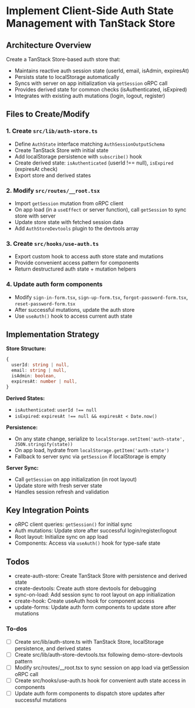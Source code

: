 <!-- 738b9e0c-31b4-4459-b0e6-bc566346a028 4d78c1cd-2edf-4f4f-b106-643475eeec36 -->
# Implement Client-Side Auth State Management with TanStack Store

## Architecture Overview

Create a TanStack Store-based auth store that:

- Maintains reactive auth session state (userId, email, isAdmin, expiresAt)
- Persists state to localStorage automatically
- Syncs with server on app initialization via `getSession` oRPC call
- Provides derived state for common checks (isAuthenticated, isExpired)
- Integrates with existing auth mutations (login, logout, register)

## Files to Create/Modify

### 1. Create `src/lib/auth-store.ts`

- Define `AuthState` interface matching `AuthSessionOutputSchema`
- Create TanStack Store with initial state
- Add localStorage persistence with `subscribe()` hook
- Create derived state: `isAuthenticated` (userId !== null), `isExpired` (expiresAt check)
- Export store and derived states

### 2. Modify `src/routes/__root.tsx`

- Import `getSession` mutation from oRPC client
- On app load (in a `useEffect` or server function), call `getSession` to sync store with server
- Update store state with fetched session data
- Add `AuthStoreDevtools` plugin to the devtools array

### 3. Create `src/hooks/use-auth.ts`

- Export custom hook to access auth store state and mutations
- Provide convenient access pattern for components
- Return destructured auth state + mutation helpers

### 4. Update auth form components

- Modify `sign-in-form.tsx`, `sign-up-form.tsx`, `forgot-password-form.tsx`, `reset-password-form.tsx`
- After successful mutations, update the auth store
- Use `useAuth()` hook to access current auth state

## Implementation Strategy

**Store Structure:**

```typescript
{
  userId: string | null,
  email: string | null,
  isAdmin: boolean,
  expiresAt: number | null,
}
```

**Derived States:**

- `isAuthenticated`: `userId !== null`
- `isExpired`: `expiresAt !== null && expiresAt < Date.now()`

**Persistence:**

- On any state change, serialize to `localStorage.setItem('auth-state', JSON.stringify(state))`
- On app load, hydrate from `localStorage.getItem('auth-state')`
- Fallback to server sync via `getSession` if localStorage is empty

**Server Sync:**

- Call `getSession` on app initialization (in root layout)
- Update store with fresh server state
- Handles session refresh and validation

## Key Integration Points

- oRPC client queries: `getSession()` for initial sync
- Auth mutations: Update store after successful login/register/logout
- Root layout: Initialize sync on app load
- Components: Access via `useAuth()` hook for type-safe state

## Todos

- create-auth-store: Create TanStack Store with persistence and derived state
- create-devtools: Create auth store devtools for debugging
- sync-on-load: Add session sync to root layout on app initialization
- create-hook: Create useAuth hook for component access
- update-forms: Update auth form components to update store after mutations

### To-dos

- [ ] Create src/lib/auth-store.ts with TanStack Store, localStorage persistence, and derived states
- [ ] Create src/lib/auth-store-devtools.tsx following demo-store-devtools pattern
- [ ] Modify src/routes/__root.tsx to sync session on app load via getSession oRPC call
- [ ] Create src/hooks/use-auth.ts hook for convenient auth state access in components
- [ ] Update auth form components to dispatch store updates after successful mutations